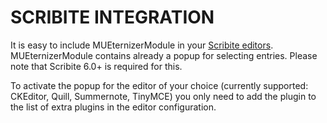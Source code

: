 # SCRIBITE INTEGRATION

It is easy to include MUEternizerModule in your [Scribite editors](https://github.com/zikula-modules/Scribite/).
MUEternizerModule contains already a popup for selecting entries.
Please note that Scribite 6.0+ is required for this.

To activate the popup for the editor of your choice (currently supported: CKEditor, Quill, Summernote, TinyMCE)
you only need to add the plugin to the list of extra plugins in the editor configuration.
